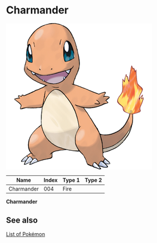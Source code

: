 # Charmander


![Charmander](images/004.png)

| **Name** | **Index** | **Type 1** | **Type 2** |
|----|----|----|----|
| Charmander | 004 | Fire  |  |

**Charmander** 

## See also

[List of Pokémon](../pokemon.md)
